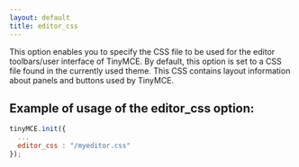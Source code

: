 ```yaml
---
layout: default
title: editor_css
---
```


This option enables you to specify the CSS file to be used for the editor toolbars/user interface of TinyMCE. By default, this option is set to a CSS file found in the currently used theme. This CSS contains layout information about panels and buttons used by TinyMCE.

## Example of usage of the editor_css option:

```js
tinyMCE.init({
  ...
  editor_css : "/myeditor.css"
});
```
